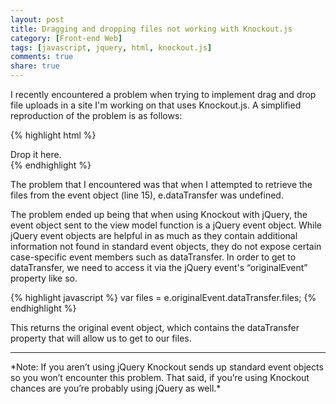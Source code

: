 ```yaml
---
layout: post
title: Dragging and dropping files not working with Knockout.js
category: [Front-end Web]
tags: [javascript, jquery, html, knockout.js]
comments: true
share: true
---
```

I recently encountered a problem when trying to implement drag and drop file uploads in a site I'm working on that uses Knockout.js. A simplified reproduction of the problem is as follows:

{% highlight html %}
<div data-bind="event: { drop: acceptDrop }">
    Drop it here.
</div>
<script src="jquery-1.10.2.js"></script>
<script src="knockout-2.3.0.js"></script>
<script>
    var viewModel = function () {
        var self = this;

        self.acceptDrop = function (model, e) {
            var files = e.dataTransfer.files;
            // Do something with the files...
        };
    };

    ko.applyBindings(new viewModel());
</script>
{% endhighlight %}

The problem that I encountered was that when I attempted to retrieve the files from the event object (line 15), e.dataTransfer was undefined.

The problem ended up being that when using Knockout with jQuery, the event object sent to the view model function is a jQuery event object. While jQuery event objects are helpful in as much as they contain additional information not found in standard event objects, they do not expose certain case-specific event members such as dataTransfer. In order to get to dataTransfer, we need to access it via the jQuery event's “originalEvent” property like so.

{% highlight javascript %}
var files = e.originalEvent.dataTransfer.files;
{% endhighlight %}

This returns the original event object, which contains the dataTransfer property that will allow us to get to our files.

<hr />
*Note: If you aren’t using jQuery Knockout sends up standard event objects so you won’t encounter this problem. That said, if you’re using Knockout chances are you’re probably using jQuery as well.*


